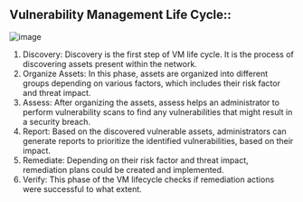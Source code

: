 ## Vulnerability Management Life Cycle::

![image](https://github.com/IOxCyber/CyberEssentials/assets/40174034/2819a3eb-d406-4733-b464-997c7af7dbf4)

1. Discovery: Discovery is the first step of VM life cycle. It is the process of discovering assets present within the network.
2. Organize Assets: In this phase, assets are organized into different groups depending on various factors, which includes their risk factor and threat impact.
3. Assess: After organizing the assets, assess helps an administrator to perform vulnerability scans to find any vulnerabilities that might result in a security breach.
4. Report: Based on the discovered vulnerable assets, administrators can generate reports to prioritize the identified vulnerabilities, based on their impact.
5. Remediate: Depending on their risk factor and threat impact, remediation plans could be created and implemented.
6. Verify: This phase of the VM lifecycle checks if remediation actions were successful to what extent. 


